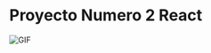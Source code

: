 # Proyecto Numero 2 React

![GIF](https://github.com/N1covv/Proyecto-2-de-react-Veron/assets/140518923/80d56feb-7261-4314-95ab-436e7fc60488)
